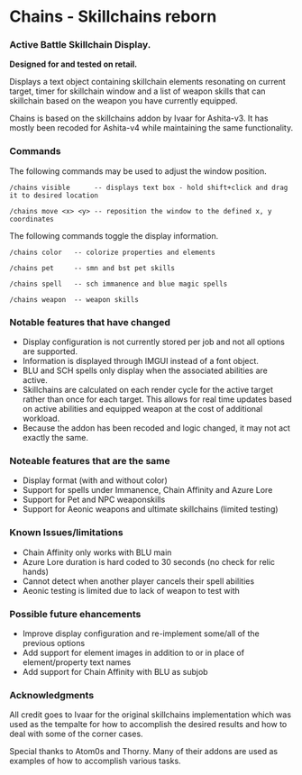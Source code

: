 # Chains - Skillchains reborn
### Active Battle Skillchain Display.

**Designed for and tested on retail.**

Displays a text object containing skillchain elements resonating on current target, timer for skillchain window and a list of weapon skills that can skillchain based on the weapon you have currently equipped.

Chains is based on the skillchains addon by Ivaar for Ashita-v3. It has mostly been recoded for Ashita-v4 while maintaining the same functionality.

### Commands
The following commands may be used to adjust the window position.

    /chains visible      -- displays text box - hold shift+click and drag it to desired location

    /chains move <x> <y> -- reposition the window to the defined x, y coordinates

The following commands toggle the display information.

    /chains color   -- colorize properties and elements

    /chains pet     -- smn and bst pet skills

    /chains spell   -- sch immanence and blue magic spells

    /chains weapon  -- weapon skills

### Notable features that have changed
- Display configuration is not currently stored per job and not all options are supported.
- Information is displayed through IMGUI instead of a font object.
- BLU and SCH spells only display when the associated abilities are active.
- Skillchains are calculated on each render cycle for the active target rather than once for each target. This allows for real time updates based on active abilities and equipped weapon at the cost of additional workload.
- Because the addon has been recoded and logic changed, it may not act exactly the same.

### Noteable features that are the same
- Display format (with and without color)
- Support for spells under Immanence, Chain Affinity and Azure Lore
- Support for Pet and NPC weaponskills
- Support for Aeonic weapons and ultimate skillchains (limited testing)

### Known Issues/limitations
- Chain Affinity only works with BLU main
- Azure Lore duration is hard coded to 30 seconds (no check for relic hands)
- Cannot detect when another player cancels their spell abilities
- Aeonic testing is limited due to lack of weapon to test with

### Possible future ehancements
- Improve display configuration and re-implement some/all of the previous options
- Add support for element images in addition to or in place of element/property text names
- Add support for Chain Affinity with BLU as subjob

### Acknowledgments
All credit goes to Ivaar for the original skillchains implementation which was used as the tempalte for how to accomplish the desired results and how to deal with some of the corner cases.

Special thanks to Atom0s and Thorny. Many of their addons are used as examples of how to accomplish various tasks.
